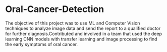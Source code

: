# Oral-Cancer-Detection
The objective of this project was to use ML and Computer Vision techniques to analyze image data and send the report to a qualified doctor for further diagnosis.Contributed and involved in a team that used the deep learning CNN models with transfer learning and image processing to find the early symptoms of oral cancer.
